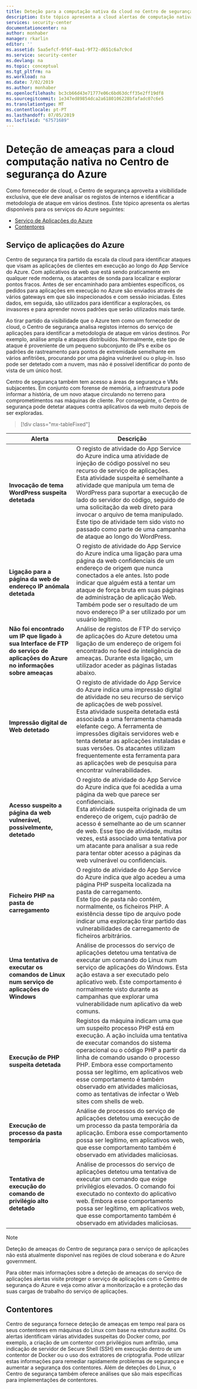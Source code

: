 ```yaml
---
title: Deteção para a computação nativa da cloud no Centro de segurança do Azure de ameaças | Documentos da Microsoft
description: Este tópico apresenta a cloud alertas de computação nativa disponíveis no Centro de segurança do Azure. no Centro de segurança do Azure.
services: security-center
documentationcenter: na
author: monhaber
manager: rkarlin
editor: ''
ms.assetid: 5aa5efcf-9f6f-4aa1-9f72-d651c6a7c9cd
ms.service: security-center
ms.devlang: na
ms.topic: conceptual
ms.tgt_pltfrm: na
ms.workload: na
ms.date: 7/02/2019
ms.author: monhaber
ms.openlocfilehash: bc3cb66d43e71777e06c6bd63dcff35e2ff19df8
ms.sourcegitcommit: 1e347ed89854dca2a6180106228bfafadc07c6e5
ms.translationtype: MT
ms.contentlocale: pt-PT
ms.lasthandoff: 07/05/2019
ms.locfileid: "67571689"
---
```

# <a name="threat-detection-for-cloud-native-compute-in-azure-security-center"></a>Deteção de ameaças para a cloud computação nativa no Centro de segurança do Azure

Como fornecedor de cloud, o Centro de segurança aproveita a visibilidade exclusiva, que ele deve analisar os registos de internos e identificar a metodologia de ataque em vários destinos. Este tópico apresenta os alertas disponíveis para os serviços do Azure seguintes:

* [Serviço de Aplicações do Azure](#app-services)
* [Contentores](#azure-containers) 

## Serviço de aplicações do Azure <a name="app-services"></a>

Centro de segurança tira partido da escala da cloud para identificar ataques que visam as aplicações de clientes em execução ao longo do App Service do Azure. Com aplicativos da web que está sendo praticamente em qualquer rede moderna, os atacantes de sonda para localizar e explorar pontos fracos. Antes de ser encaminhado para ambientes específicos, os pedidos para aplicações em execução no Azure são enviados através de vários gateways em que são inspecionados e com sessão iniciadas. Estes dados, em seguida, são utilizados para identificar a explorações, os invasores e para aprender novos padrões que serão utilizados mais tarde.

Ao tirar partido da visibilidade que o Azure tem como um fornecedor de cloud, o Centro de segurança analisa registos internos do serviço de aplicações para identificar a metodologia de ataque em vários destinos. Por exemplo, análise ampla e ataques distribuídos. Normalmente, este tipo de ataque é proveniente de um pequeno subconjunto de IPs e exibe os padrões de rastreamento para pontos de extremidade semelhante em vários anfitriões, procurando por uma página vulnerável ou o plug-in. Isso pode ser detetado com a nuvem, mas não é possível identificar do ponto de vista de um único host.

Centro de segurança também tem acesso a áreas de segurança e VMs subjacentes. Em conjunto com forense de memória, a infraestrutura pode informar a história, de um novo ataque circulando no terreno para comprometimentos nas máquinas de cliente. Por conseguinte, o Centro de segurança pode detetar ataques contra aplicativos da web muito depois de ser exploradas.

> [!div class="mx-tableFixed"]

|Alerta|Descrição|
|---|---|
|**Invocação de tema WordPress suspeita detetada**|O registo de atividade do App Service do Azure indica uma atividade de injeção de código possível no seu recurso de serviço de aplicações.<br/> Esta atividade suspeita é semelhante a atividade que manipula um tema de WordPress para suportar a execução de lado do servidor do código, seguido de uma solicitação da web direto para invocar o arquivo de tema manipulado. Este tipo de atividade tem sido visto no passado como parte de uma campanha de ataque ao longo do WordPress.|
|**Ligação para a página da web de endereço IP anómala detetada**|O registo de atividade do App Service do Azure indica uma ligação para uma página da web confidenciais de um endereço de origem que nunca conectados a ele antes. Isto pode indicar que alguém está a tentar um ataque de força bruta em suas páginas de administração de aplicação Web. Também pode ser o resultado de um novo endereço IP a ser utilizado por um usuário legítimo.|
|**Não foi encontrado um IP que ligado à sua Interface de FTP do serviço de aplicações do Azure no informações sobre ameaças**|Análise de registos de FTP do serviço de aplicações do Azure detetou uma ligação de um endereço de origem foi encontrado no feed de inteligência de ameaças. Durante esta ligação, um utilizador aceder as páginas listadas abaixo.|
|**Impressão digital de Web detetado**|O registo de atividade do App Service do Azure indica uma impressão digital de atividade no seu recurso de serviço de aplicações de web possível. <br/>Esta atividade suspeita detetada está associada a uma ferramenta chamada elefante cego. A ferramenta de impressões digitais servidores web e tenta detetar as aplicações instaladas e suas versões. Os atacantes utilizam frequentemente esta ferramenta para as aplicações web de pesquisa para encontrar vulnerabilidades.|
|**Acesso suspeito a página da web vulnerável, possivelmente, detetado**|O registo de atividade do App Service do Azure indica que foi acedida a uma página da web que parece ser confidenciais. <br/>Esta atividade suspeita originada de um endereço de origem, cujo padrão de acesso é semelhante ao de um scanner de web. Esse tipo de atividade, muitas vezes, está associado uma tentativa por um atacante para analisar a sua rede para tentar obter acesso a páginas da web vulnerável ou confidenciais.|
|**Ficheiro PHP na pasta de carregamento**|O registo de atividade do App Service do Azure indica que algo acedeu a uma página PHP suspeita localizada na pasta de carregamento. <br/>Este tipo de pasta não contém, normalmente, os ficheiros PHP. A existência desse tipo de arquivo pode indicar uma exploração tirar partido das vulnerabilidades de carregamento de ficheiros arbitrários.|
|**Uma tentativa de executar os comandos de Linux num serviço de aplicações do Windows**|Análise de processos do serviço de aplicações detetou uma tentativa de executar um comando do Linux num serviço de aplicações do Windows. Esta ação estava a ser executado pelo aplicativo web. Este comportamento é normalmente visto durante as campanhas que explorar uma vulnerabilidade num aplicativo da web comuns.|
|**Execução de PHP suspeita detetada**|Registos da máquina indicam uma que um suspeito processo PHP está em execução. A ação incluída uma tentativa de executar comandos do sistema operacional ou o código PHP a partir da linha de comando usando o processo PHP. Embora esse comportamento possa ser legítimo, em aplicativos web esse comportamento é também observado em atividades maliciosas, como as tentativas de infectar o Web sites com shells de web.|
|**Execução de processo da pasta temporária**|Análise de processos do serviço de aplicações detetou uma execução de um processo da pasta temporária da aplicação. Embora esse comportamento possa ser legítimo, em aplicativos web, que esse comportamento também é observado em atividades maliciosas.|
|**Tentativa de execução do comando de privilégio alto detetado**|Análise de processos do serviço de aplicações detetou uma tentativa de executar um comando que exige privilégios elevados. O comando foi executado no contexto do aplicativo web. Embora esse comportamento possa ser legítimo, em aplicativos web, que esse comportamento também é observado em atividades maliciosas.|

> [!NOTE]
> Deteção de ameaças do Centro de segurança para o serviço de aplicações não está atualmente disponível nas regiões de cloud soberana e do Azure government.

Para obter mais informações sobre a deteção de ameaças do serviço de aplicações alertas visite proteger o serviço de aplicações com o Centro de segurança do Azure e veja como ativar a monitorização e a proteção das suas cargas de trabalho do serviço de aplicações.

## Contentores <a name="azure-containers"></a>

Centro de segurança fornece deteção de ameaças em tempo real para os seus contentores em máquinas do Linux com base na estrutura auditd. Os alertas identificam várias atividades suspeitas do Docker como, por exemplo, a criação de um contentor com privilégios num anfitrião, uma indicação de servidor de Secure Shell (SSH) em execução dentro de um contentor de Docker ou o uso dos extratores de criptografia. Pode utilizar estas informações para remediar rapidamente problemas de segurança e aumentar a segurança dos contentores. Além de deteções do Linux, o Centro de segurança também oferece análises que são mais específicas para implementações de contentores.
